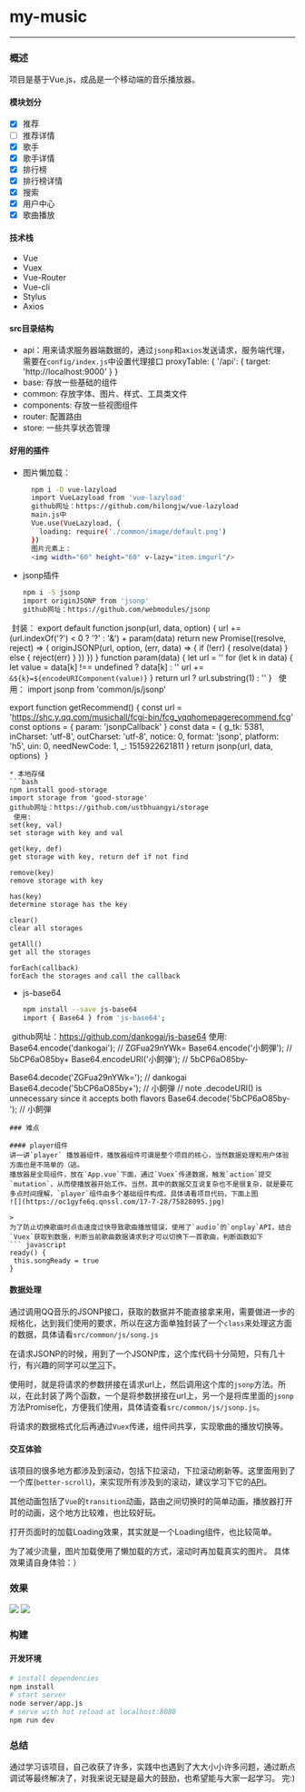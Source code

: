 # my-music

--------
### 概述
项目是基于Vue.js，成品是一个移动端的音乐播放器。
#### 模块划分
> 
* [x] 推荐
* [ ] 推荐详情
* [x] 歌手
* [x] 歌手详情
* [x] 排行榜
* [x] 排行榜详情
* [x] 搜索
* [x] 用户中心
* [x] 歌曲播放
#### 技术栈
> 
*  Vue
*  Vuex
*  Vue-Router
*  Vue-cli
*  Stylus
*  Axios

#### src目录结构
* api：用来请求服务器端数据的，通过`jsonp`和`axios`发送请求，服务端代理，需要在`config/index.js`中设置代理接口
    proxyTable: {
      '/api': {
        target: 'http://localhost:9000'
      }
    }
* base: 存放一些基础的组件 
* common: 存放字体、图片、样式、工具类文件
* components: 存放一些视图组件
* router: 配置路由
* store: 一些共享状态管理
#### 好用的插件
* 图片懒加载：
  ```bash
    npm i -D vue-lazyload
    import VueLazyload from 'vue-lazyload'
    github网址：https://github.com/hilongjw/vue-lazyload
    main.js中
    Vue.use(VueLazyload, {
      loading: require('./common/image/default.png')
    })
    图片元素上：
    <img width="60" height="60" v-lazy="item.imgurl"/>
  ```
* jsonp插件
  ```bash
  npm i -S jsonp
  import originJSONP from 'jsonp'
  github网址：https://github.com/webmodules/jsonp
  封装：
  export default function jsonp(url, data, option) {
    url += (url.indexOf('?') < 0 ? '?' : '&') + param(data)
    return new Promise((resolve, reject) => {
      originJSONP(url, option, (err, data) => {
        if (!err) {
          resolve(data)
        } else {
          reject(err)
        }
      })
    })
  }
  function param(data) {
    let url = ''
    for (let k in data) {
      let value = data[k] !== undefined ? data[k] : ''
      url += `&${k}=${encodeURIComponent(value)}`
    }
    return url ? url.substring(1) : ''
  }
   使用：
  import jsonp from 'common/js/jsonp'

  export function getRecommend() {
    const url = 'https://shc.y.qq.com/musichall/fcgi-bin/fcg_yqqhomepagerecommend.fcg'
    const options = {
      param: 'jsonpCallback'
    }
    const data = {
      g_tk: 5381,
      inCharset: 'utf-8',
      outCharset: 'utf-8',
      notice: 0,
      format: 'jsonp',
      platform: 'h5',
      uin: 0,
      needNewCode: 1,
      _: 1515922621811
    }
    return jsonp(url, data, options)
  }
  ```
* 本地存储
  ```bash
  npm install good-storage
  import storage from 'good-storage'
  github网址：https://github.com/ustbhuangyi/storage
  使用:
  set(key, val)
  set storage with key and val

  get(key, def)
  get storage with key, return def if not find

  remove(key)
  remove storage with key

  has(key)
  determine storage has the key

  clear()
  clear all storages

  getAll()
  get all the storages

  forEach(callback)
  forEach the storages and call the callback 
  ```
* js-base64
  ```bash
  npm install --save js-base64
  import { Base64 } from 'js-base64';
  github网址：https://github.com/dankogai/js-base64
  使用:
  Base64.encode('dankogai');  // ZGFua29nYWk=
  Base64.encode('小飼弾');    // 5bCP6aO85by+
  Base64.encodeURI('小飼弾'); // 5bCP6aO85by-

  Base64.decode('ZGFua29nYWk=');  // dankogai
  Base64.decode('5bCP6aO85by+');  // 小飼弾
  // note .decodeURI() is unnecessary since it accepts both flavors
  Base64.decode('5bCP6aO85by-');  // 小飼弾
  ```
  ### 难点

#### player组件
讲一讲`player`	播放器组件，播放器组件可谓是整个项目的核心，当然数据处理和用户体验方面也是不简单的（逃。
播放器是全局组件，放在`App.vue`下面，通过`Vuex`传递数据，触发`action`提交`mutation`，从而使播放器开始工作。当然，其中的数据交互说复杂也不是很复杂，就是要花多点时间理解，`player`组件由多个基础组件构成，具体请看项目代码，下面上图
![](https://oc1gyfe6q.qnssl.com/17-7-28/75828095.jpg)

> 
为了防止切换歌曲时点击速度过快导致歌曲播放错误，使用了`audio`的`onplay`API，结合`Vuex`获取到数据，判断当前歌曲数据请求到才可以切换下一首歌曲，判断函数如下
``` javascript
 ready() {
   this.songReady = true
 }
```
#### 数据处理
通过调用QQ音乐的JSONP接口，获取的数据并不能直接拿来用，需要做进一步的规格化，达到我们使用的要求，所以在这方面单独封装了一个`class`来处理这方面的数据，具体请看`src/common/js/song.js`

在请求JSONP的时候，用到了一个JSONP库，这个库代码十分简短，只有几十行，有兴趣的同学可以[学习](https://github.com/webmodules/jsonp)下。

使用时，就是将请求的参数拼接在请求url上，然后调用这个库的`jsonp`方法。所以，在此封装了两个函数，一个是将参数拼接在url上，另一个是将库里面的`jsonp`方法Promise化，方便我们使用，具体请查看`src/common/js/jsonp.js`。

将请求的数据格式化后再通过`Vuex`传递，组件间共享，实现歌曲的播放切换等。

#### 交互体验
该项目的很多地方都涉及到滚动，包括下拉滚动，下拉滚动刷新等。这里面用到了一个库(`better-scroll`)，来实现所有涉及到的滚动，建议学习下它的[API](https://github.com/ustbhuangyi/better-scroll)。

其他动画包括了`Vue`的`transition`动画，路由之间切换时的简单动画，播放器打开时的动画，这个地方比较难，也比较好玩。

打开页面时的加载Loading效果，其实就是一个Loading组件，也比较简单。

为了减少流量，图片加载使用了懒加载的方式，滚动时再加载真实的图片。
具体效果请自身体验：）

### 效果
![](https://oc1gyfe6q.qnssl.com/17-7-28/29546400.jpg)
![](https://oc1gyfe6q.qnssl.com/17-7-28/80941247.jpg)
### 构建
#### 开发环境

``` bash
# install dependencies
npm install
# start server
node server/app.js
# serve with hot reload at localhost:8080
npm run dev
```
### 总结
通过学习该项目，自己收获了许多，实践中也遇到了大大小小许多问题，通过断点调试等最终解决了，对我来说无疑是最大的鼓励，也希望能与大家一起学习。
完:)

